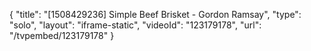 {
    "title": "[1508429236] Simple Beef Brisket - Gordon Ramsay",
    "type": "solo",
    "layout": "iframe-static",
    "videoId": "123179178",
    "url": "\/tvpembed\/123179178"
}